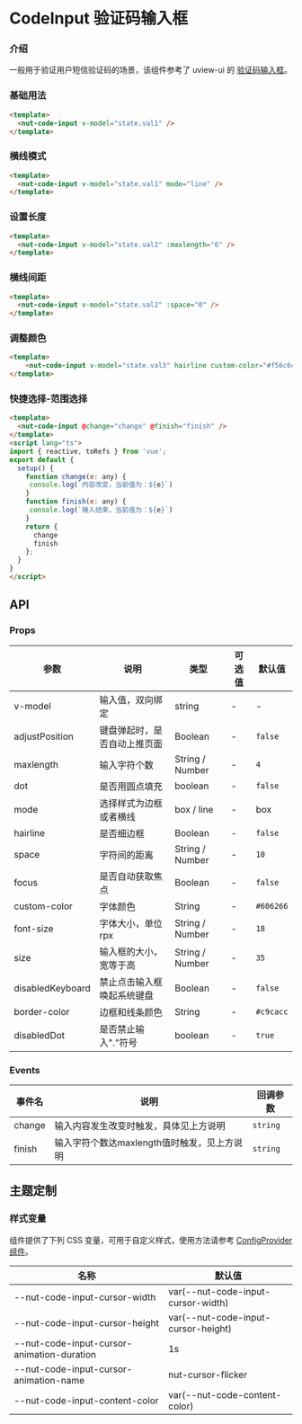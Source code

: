 # CodeInput 验证码输入框

### 介绍

一般用于验证用户短信验证码的场景，该组件参考了 uview-ui 的 [验证码输入框](https://www.uviewui.com/components/codeInput.html)。

### 基础用法

```html
<template>
  <nut-code-input v-model="state.val1" />
</template>
```

### 横线模式

```html
<template>
  <nut-code-input v-model="state.val1" mode="line" />
</template>
```

### 设置长度

```html
<template>
  <nut-code-input v-model="state.val2" :maxlength="6" />
</template>
```

### 横线间距

```html
<template>
  <nut-code-input v-model="state.val2" :space="0" />
</template>
```

### 调整颜色

```html
<template>
    <nut-code-input v-model="state.val3" hairline custom-color="#f56c6c" border-color="#f56c6c" />
</template>
```

### 快捷选择-范围选择

```html
<template>
  <nut-code-input @change="change" @finish="finish" />
</template>
<script lang="ts">
import { reactive, toRefs } from 'vue';
export default {
  setup() {
    function change(e: any) {
     console.log(`内容改变，当前值为：${e}`)
    }
    function finish(e: any) {
     console.log(`输入结束，当前值为：${e}`)
    }
    return {
      change
      finish
    };
  }
}
</script>
```

## API

### Props

| 参数             | 说明                        | 类型              | 可选值 | 默认值    |
|------------------|---------------------------|-----------------|--------|---------|
| v-model          | 输入值，双向绑定             | string          | -      | -       |
| adjustPosition   | 键盘弹起时，是否自动上推页面 | Boolean         | -      | `false` |
| maxlength        | 输入字符个数                | String / Number | -      | `4`     |
| dot              | 是否用圆点填充              | boolean         | -      | `false` |
| mode             | 选择样式为边框或者横线      | box / line      | -      | box     |
| hairline         | 是否细边框                  | Boolean         | -      | `false` |
| space            | 字符间的距离                | String / Number | -      | `10`    |
| focus            | 是否自动获取焦点            | Boolean         | -      | `false` |
| custom-color     | 字体颜色                    | String          | -      | `#606266` |
| font-size        | 字体大小，单位rpx            | String / Number | -      | `18`    |
| size             | 输入框的大小，宽等于高       | String / Number | -      | `35`    |
| disabledKeyboard | 禁止点击输入框唤起系统键盘  | Boolean         | -      | `false` |
| border-color     | 边框和线条颜色              | String          | -      | `#c9cacc` |
| disabledDot      | 是否禁止输入"."符号         | boolean         | -      | `true`  |

### Events

| 事件名 | 说明                                       | 回调参数 |
|--------|------------------------------------------|----------|
| change | 输入内容发生改变时触发，具体见上方说明      | `string` |
| finish | 输入字符个数达maxlength值时触发，见上方说明 | `string` |

## 主题定制

### 样式变量

组件提供了下列 CSS 变量，可用于自定义样式，使用方法请参考 [ConfigProvider 组件](/components/basic/configprovider)。

| 名称                                       | 默认值                              |
|--------------------------------------------|-------------------------------------|
| --nut-code-input-cursor-width              | var(--nut-code-input-cursor-width)  |
| --nut-code-input-cursor-height             | var(--nut-code-input-cursor-height) |
| --nut-code-input-cursor-animation-duration | 1s                                  |
| --nut-code-input-cursor-animation-name     | nut-cursor-flicker                  |
| --nut-code-input-content-color             | var(--nut-code-content-color)       |
